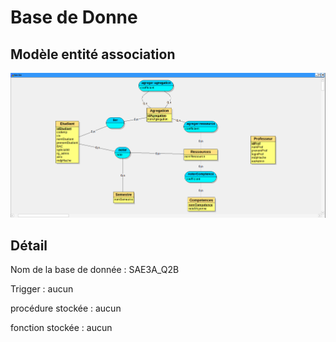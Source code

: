# Base de Donne

<h2>Modèle entité association</h2>
<img src="/ressources/images/bdsae.png">

<h2>Détail</h2>
Nom de la base de donnée : SAE3A_Q2B

Trigger : aucun

procédure stockée : aucun

fonction stockée : aucun
